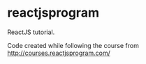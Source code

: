 # reactjsprogram

ReactJS tutorial.

Code created while following the course from http://courses.reactjsprogram.com/
